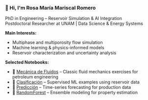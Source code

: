 ### 👋 Hi, I'm Rosa María Mariscal Romero  
PhD in Engineering – Reservoir Simulation & AI Integration  
Postdoctoral Researcher at UNAM | Data Science & Energy Systems  

**Main Interests:**  
- Multiphase and multiporosity flow simulation  
- Machine learning & physics-informed models  
- Reservoir characterization and uncertainty analysis  

**Selected Notebooks:**  
- 🧮 [Mecánica de Fluidos](link) – Classic fluid mechanics exercises for petroleum engineering  
- 🤖 [Clasificación](link) – Supervised ML examples using reservoir data  
- 🔮 [Predicción](link) – Time-series forecasting for production data  
- 🌲 [RandomForest](link) – Ensemble modeling for property estimation  

